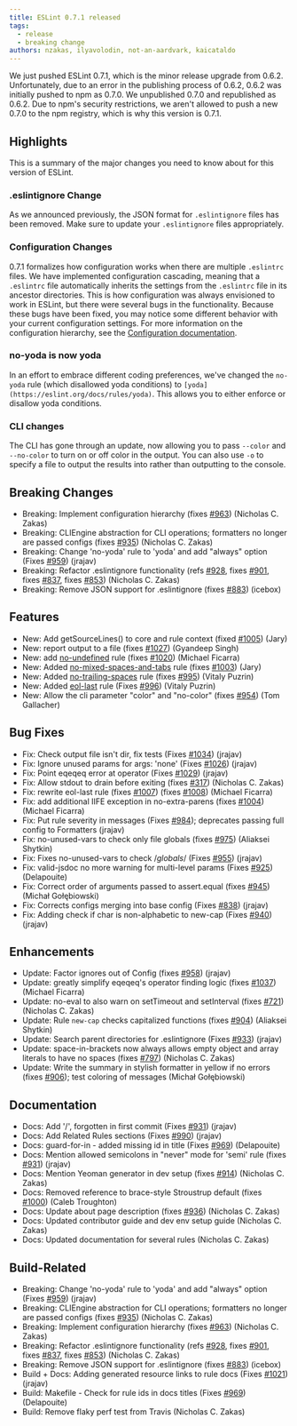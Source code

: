 ```yaml
---
title: ESLint 0.7.1 released
tags:
  - release
  - breaking change
authors: nzakas, ilyavolodin, not-an-aardvark, kaicataldo
---
```


We just pushed ESLint 0.7.1, which is the minor release upgrade from 0.6.2. Unfortunately, due to an error in the publishing process of 0.6.2, 0.6.2 was initially pushed to npm as 0.7.0. We unpublished 0.7.0 and republished as 0.6.2. Due to npm's security restrictions, we aren't allowed to push a new 0.7.0 to the npm registry, which is why this version is 0.7.1.

## Highlights

This is a summary of the major changes you need to know about for this version of ESLint.

### .eslintignore Change

As we announced previously, the JSON format for `.eslintignore` files has been removed. Make sure to update your `.eslintignore` files appropriately.

### Configuration Changes

0.7.1 formalizes how configuration works when there are multiple `.eslintrc` files. We have implemented configuration cascading, meaning that a `.eslintrc` file automatically inherits the settings from the `.eslintrc` file in its ancestor directories. This is how configuration was always envisioned to work in ESLint, but there were several bugs in the functionality. Because these bugs have been fixed, you may notice some different behavior with your current configuration settings. For more information on the configuration hierarchy, see the [Configuration documentation](https://eslint.org/docs/user-guide/configuring).

### no-yoda is now yoda

In an effort to embrace different coding preferences, we've changed the `no-yoda` rule (which disallowed yoda conditions) to `[yoda](https://eslint.org/docs/rules/yoda)`. This allows you to either enforce or disallow yoda conditions.

### CLI changes

The CLI has gone through an update, now allowing you to pass `--color` and `--no-color` to turn on or off color in the output. You can also use `-o` to specify a file to output the results into rather than outputting to the console.

## Breaking Changes

* Breaking: Implement configuration hierarchy (fixes [#963](https://github.com/eslint/eslint/issues/963)) (Nicholas C. Zakas)
* Breaking: CLIEngine abstraction for CLI operations; formatters no longer are passed configs (fixes [#935](https://github.com/eslint/eslint/issues/935)) (Nicholas C. Zakas)
* Breaking: Change 'no-yoda' rule to 'yoda' and add "always" option (Fixes [#959](https://github.com/eslint/eslint/issues/959)) (jrajav)
* Breaking: Refactor .eslintignore functionality (refs [#928](https://github.com/eslint/eslint/issues/928), fixes [#901](https://github.com/eslint/eslint/issues/901), fixes [#837](https://github.com/eslint/eslint/issues/837), fixes [#853](https://github.com/eslint/eslint/issues/853)) (Nicholas C. Zakas)
* Breaking: Remove JSON support for .eslintignore (fixes [#883](https://github.com/eslint/eslint/issues/883)) (icebox)

## Features

* New: Add getSourceLines() to core and rule context (fixed [#1005](https://github.com/eslint/eslint/issues/1005)) (Jary)
* New: report output to a file (fixes [#1027](https://github.com/eslint/eslint/issues/1027)) (Gyandeep Singh)
* New: add [no-undefined](https://eslint.org/docs/rules/no-undefined) rule (fixes [#1020](https://github.com/eslint/eslint/issues/1020)) (Michael Ficarra)
* New: Added [no-mixed-spaces-and-tabs](https://eslint.org/docs/rules/no-mixed-spaces-and-tabs) rule (fixes [#1003](https://github.com/eslint/eslint/issues/1003)) (Jary)
* New: Added [no-trailing-spaces](https://eslint.org/docs/rules/no-trailing-spaces) rule (fixes [#995](https://github.com/eslint/eslint/issues/995)) (Vitaly Puzrin)
* New: Added [eol-last](https://eslint.org/docs/rules/eol-last) rule (Fixes [#996](https://github.com/eslint/eslint/issues/996)) (Vitaly Puzrin)
* New: Allow the cli parameter "color" and "no-color" (fixes [#954](https://github.com/eslint/eslint/issues/954)) (Tom Gallacher)

## Bug Fixes

* Fix: Check output file isn't dir, fix tests (Fixes [#1034](https://github.com/eslint/eslint/issues/1034)) (jrajav)
* Fix: Ignore unused params for args: 'none' (Fixes [#1026](https://github.com/eslint/eslint/issues/1026)) (jrajav)
* Fix: Point eqeqeq error at operator (Fixes [#1029](https://github.com/eslint/eslint/issues/1029)) (jrajav)
* Fix: Allow stdout to drain before exiting (fixes [#317](https://github.com/eslint/eslint/issues/317)) (Nicholas C. Zakas)
* Fix: rewrite eol-last rule (fixes [#1007](https://github.com/eslint/eslint/issues/1007)) (fixes [#1008](https://github.com/eslint/eslint/issues/1008)) (Michael Ficarra)
* Fix: add additional IIFE exception in no-extra-parens (fixes [#1004](https://github.com/eslint/eslint/issues/1004)) (Michael Ficarra)
* Fix: Put rule severity in messages (Fixes [#984](https://github.com/eslint/eslint/issues/984)); deprecates passing full config to Formatters (jrajav)
* Fix: no-unused-vars to check only file globals (fixes [#975](https://github.com/eslint/eslint/issues/975)) (Aliaksei Shytkin)
* Fix: Fixes no-unused-vars to check /*globals*/ (Fixes [#955](https://github.com/eslint/eslint/issues/955)) (jrajav)
* Fix: valid-jsdoc no more warning for multi-level params (Fixes [#925](https://github.com/eslint/eslint/issues/925)) (Delapouite)
* Fix: Correct order of arguments passed to assert.equal (fixes [#945](https://github.com/eslint/eslint/issues/945)) (Michał Gołębiowski)
* Fix: Corrects configs merging into base config (Fixes [#838](https://github.com/eslint/eslint/issues/838)) (jrajav)
* Fix: Adding check if char is non-alphabetic to new-cap (Fixes [#940](https://github.com/eslint/eslint/issues/940)) (jrajav)

## Enhancements

* Update: Factor ignores out of Config (fixes [#958](https://github.com/eslint/eslint/issues/958)) (jrajav)
* Update: greatly simplify eqeqeq's operator finding logic (fixes [#1037](https://github.com/eslint/eslint/issues/1037)) (Michael Ficarra)
* Update: no-eval to also warn on setTimeout and setInterval (fixes [#721](https://github.com/eslint/eslint/issues/721)) (Nicholas C. Zakas)
* Update: Rule `new-cap` checks capitalized functions (fixes [#904](https://github.com/eslint/eslint/issues/904)) (Aliaksei Shytkin)
* Update: Search parent directories for .eslintignore (Fixes [#933](https://github.com/eslint/eslint/issues/933)) (jrajav)
* Update: space-in-brackets now always allows empty object and array literals to have no spaces (fixes [#797](https://github.com/eslint/eslint/issues/797)) (Nicholas C. Zakas)
* Update: Write the summary in stylish formatter in yellow if no errors (fixes [#906](https://github.com/eslint/eslint/issues/906)); test coloring of messages (Michał Gołębiowski)

## Documentation

* Docs: Add '/', forgotten in first commit (Fixes [#931](https://github.com/eslint/eslint/issues/931)) (jrajav)
* Docs: Add Related Rules sections (Fixes [#990](https://github.com/eslint/eslint/issues/990)) (jrajav)
* Docs: guard-for-in - added missing id in title (Fixes [#969](https://github.com/eslint/eslint/issues/969)) (Delapouite)
* Docs: Mention allowed semicolons in "never" mode for 'semi' rule (fixes [#931](https://github.com/eslint/eslint/issues/931)) (jrajav)
* Docs: Mention Yeoman generator in dev setup (fixes [#914](https://github.com/eslint/eslint/issues/914)) (Nicholas C. Zakas)
* Docs: Removed reference to brace-style Stroustrup default (fixes [#1000](https://github.com/eslint/eslint/issues/1000)) (Caleb Troughton)
* Docs: Update about page description (fixes [#936](https://github.com/eslint/eslint/issues/936)) (Nicholas C. Zakas)
* Docs: Updated contributor guide and dev env setup guide (Nicholas C. Zakas)
* Docs: Updated documentation for several rules (Nicholas C. Zakas)

## Build-Related

* Breaking: Change 'no-yoda' rule to 'yoda' and add "always" option (Fixes [#959](https://github.com/eslint/eslint/issues/959)) (jrajav)
* Breaking: CLIEngine abstraction for CLI operations; formatters no longer are passed configs (fixes [#935](https://github.com/eslint/eslint/issues/935)) (Nicholas C. Zakas)
* Breaking: Implement configuration hierarchy (fixes [#963](https://github.com/eslint/eslint/issues/963)) (Nicholas C. Zakas)
* Breaking: Refactor .eslintignore functionality (refs [#928](https://github.com/eslint/eslint/issues/928), fixes [#901](https://github.com/eslint/eslint/issues/901), fixes [#837](https://github.com/eslint/eslint/issues/837), fixes [#853](https://github.com/eslint/eslint/issues/853)) (Nicholas C. Zakas)
* Breaking: Remove JSON support for .eslintignore (fixes [#883](https://github.com/eslint/eslint/issues/883)) (icebox)
* Build + Docs: Adding generated resource links to rule docs (Fixes [#1021](https://github.com/eslint/eslint/issues/1021)) (jrajav)
* Build: Makefile - Check for rule ids in docs titles (Fixes [#969](https://github.com/eslint/eslint/issues/969)) (Delapouite)
* Build: Remove flaky perf test from Travis (Nicholas C. Zakas)
